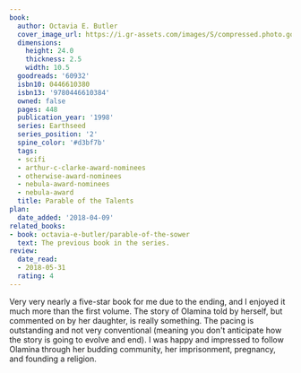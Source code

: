 ```yaml
---
book:
  author: Octavia E. Butler
  cover_image_url: https://i.gr-assets.com/images/S/compressed.photo.goodreads.com/books/1170553715l/60932._SY475_.jpg
  dimensions:
    height: 24.0
    thickness: 2.5
    width: 10.5
  goodreads: '60932'
  isbn10: 0446610380
  isbn13: '9780446610384'
  owned: false
  pages: 448
  publication_year: '1998'
  series: Earthseed
  series_position: '2'
  spine_color: '#d3bf7b'
  tags:
  - scifi
  - arthur-c-clarke-award-nominees
  - otherwise-award-nominees
  - nebula-award-nominees
  - nebula-award
  title: Parable of the Talents
plan:
  date_added: '2018-04-09'
related_books:
- book: octavia-e-butler/parable-of-the-sower
  text: The previous book in the series.
review:
  date_read:
  - 2018-05-31
  rating: 4
---
```


Very very nearly a five-star book for me due to the ending, and I enjoyed it much more than the first volume. The story of Olamina told by herself, but commented on by her daughter, is really something. The pacing is outstanding and not very conventional (meaning you don't anticipate how the story is going to evolve and end). I was happy and impressed to follow Olamina through her budding community, her imprisonment, pregnancy, and founding a religion.
